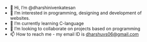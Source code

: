- 👋 Hi, I’m @dharshinivenkatesan
- 👀 I’m interested in programming, designing and development of websites. 
- 🌱 I’m currently learning C-language
- 💞️ I’m looking to collaborate on projects based on programming 
- 📫 How to reach me - my email ID is dharshuvs06@gmail.com 

<!---
dharshinivenkatesan/dharshinivenkatesan is a ✨ special ✨ repository because its `README.md` (this file) appears on your GitHub profile.
You can click the Preview link to take a look at your changes.
--->
